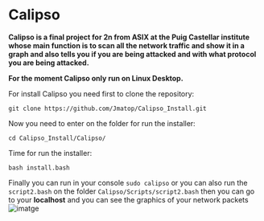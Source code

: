 # Calipso

**Calipso is a final project for 2n from ASIX at the Puig Castellar institute whose main function is to scan all the network traffic and show it in a graph and also tells you if you are being attacked and with what protocol you are being attacked.**


**For the moment Calipso only run on Linux Desktop.**


For install Calipso you need first to clone the repository:
```
git clone https://github.com/Jmatop/Calipso_Install.git
```
Now you need to enter on the folder for run the installer:
```
cd Calipso_Install/Calipso/
```
Time for run the installer:
```
bash install.bash
```
Finally you can run in your console ``` sudo calipso ``` or you can also run the ```script2.bash``` on the folder ```Calipso/Scripts/script2.bash``` then you can go to your **localhost** and you can see the graphics of your network packets
![imatge](https://user-images.githubusercontent.com/91370388/135506270-cff69b58-cc9c-4ae7-93f6-a2a3cd949a84.png)
